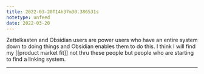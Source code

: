 ```yaml
---
title: 2022-03-20T14h37m30.386531s
notetype: unfeed
date: 2022-03-20
---
```

Zettelkasten and Obsidian users are power users who have an entire system down to doing things and Obsidian enables them to do this. I think I will find my [[product market fit]] not thru these people but people who are starting to find a linking system.

---

